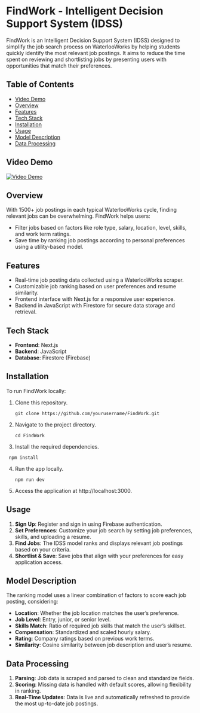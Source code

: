 # FindWork - Intelligent Decision Support System (IDSS)

FindWork is an Intelligent Decision Support System (IDSS) designed to simplify the job search process on WaterlooWorks by helping students quickly identify the most relevant job postings. It aims to reduce the time spent on reviewing and shortlisting jobs by presenting users with opportunities that match their preferences.

## Table of Contents
- [Video Demo](#video-demo)
- [Overview](#overview)
- [Features](#features)
- [Tech Stack](#tech-stack)
- [Installation](#installation)
- [Usage](#usage)
- [Model Description](#model-description)
- [Data Processing](#data-processing)

## Video Demo

[![Video Demo](https://youtu.be/YSyxAIyex5s/0.jpg)](https://youtu.be/YSyxAIyex5s)

## Overview
With 1500+ job postings in each typical WaterlooWorks cycle, finding relevant jobs can be overwhelming. FindWork helps users:
- Filter jobs based on factors like role type, salary, location, level, skills, and work term ratings.
- Save time by ranking job postings according to personal preferences using a utility-based model.

## Features
- Real-time job posting data collected using a WaterlooWorks scraper.
- Customizable job ranking based on user preferences and resume similarity.
- Frontend interface with Next.js for a responsive user experience.
- Backend in JavaScript with Firestore for secure data storage and retrieval.

## Tech Stack
- **Frontend**: Next.js
- **Backend**: JavaScript
- **Database**: Firestore (Firebase)

## Installation
To run FindWork locally:
1. Clone this repository.
   ```
   git clone https://github.com/yourusername/FindWork.git
    ```
2. Navigate to the project directory.
   ```
   cd FindWork
   ```
3. Install the required dependencies.
  ```
   npm install
   ```
4. Run the app locally.
    ```
   npm run dev
   ```
5. Access the application at http://localhost:3000.

## Usage
1. **Sign Up**: Register and sign in using Firebase authentication.
2. **Set Preferences**: Customize your job search by setting job preferences, skills, and uploading a resume.
3. **Find Jobs**: The IDSS model ranks and displays relevant job postings based on your criteria.
4. **Shortlist & Save**: Save jobs that align with your preferences for easy application access.

## Model Description
The ranking model uses a linear combination of factors to score each job posting, considering:
- **Location**: Whether the job location matches the user’s preference.
- **Job Level**: Entry, junior, or senior level.
- **Skills Match**: Ratio of required job skills that match the user’s skillset.
- **Compensation**: Standardized and scaled hourly salary.
- **Rating**: Company ratings based on previous work terms.
- **Similarity**: Cosine similarity between job description and user’s resume.

## Data Processing
1. **Parsing**: Job data is scraped and parsed to clean and standardize fields.
2. **Scoring**: Missing data is handled with default scores, allowing flexibility in ranking.
3. **Real-Time Updates**: Data is live and automatically refreshed to provide the most up-to-date job postings.



